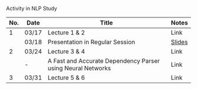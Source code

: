 Activity in NLP Study

| No.        | Date                          | Title                        | Notes                                |
|----------------|--------------------------------------|--------------------------------|--------------------------------------|
| 1    | 03/17          | Lecture 1 & 2                    | Link           |
|      | 03/18          | Presentation in Regular Session  | [Slides](https://github.com/hak3601/NLP-CS224n/blob/main/pdf/2025-1_Study_CS224n_Team1_발표자료.pdf)
| 2    | 03/24          | Lecture 3 & 4                    | Link           |
|      | -              | A Fast and Accurate Dependency Parser using Neural Networks                          | Link           |
| 3    | 03/31          | Lecture 5 & 6                    | Link           |

